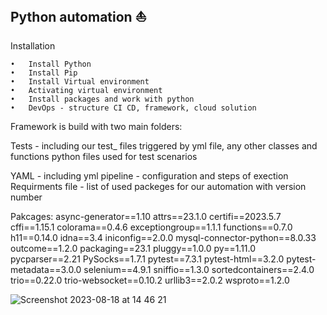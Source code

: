 Python automation ⛵️
-------------------------------------------------------------
Installation

	•	Install Python
	•	Install Pip
	•	Install Virtual environment
	•	Activating virtual environment
	•	Install packages and work with python
	•	DevOps - structure CI CD, framework, cloud solution


Framework is build with two main folders: 

Tests - including our test_ files 
triggered by yml file, any other classes and functions python files used for
test scenarios

YAML - including yml pipeline - configuration and steps of exection 
Requirments file - list of used packeges for our automation with version number

Pakcages:
async-generator==1.10
attrs==23.1.0
certifi==2023.5.7
cffi==1.15.1
colorama==0.4.6
exceptiongroup==1.1.1
functions==0.7.0
h11==0.14.0
idna==3.4
iniconfig==2.0.0
mysql-connector-python==8.0.33
outcome==1.2.0
packaging==23.1
pluggy==1.0.0
py==1.11.0
pycparser==2.21
PySocks==1.7.1
pytest==7.3.1
pytest-html==3.2.0
pytest-metadata==3.0.0
selenium==4.9.1
sniffio==1.3.0
sortedcontainers==2.4.0
trio==0.22.0
trio-websocket==0.10.2
urllib3==2.0.2
wsproto==1.2.0

![Screenshot 2023-08-18 at 14 46 21](https://github.com/alex27dz/CMS_python_framework/assets/52358947/c52750bb-24fd-4922-8da5-d8889014a25e)


